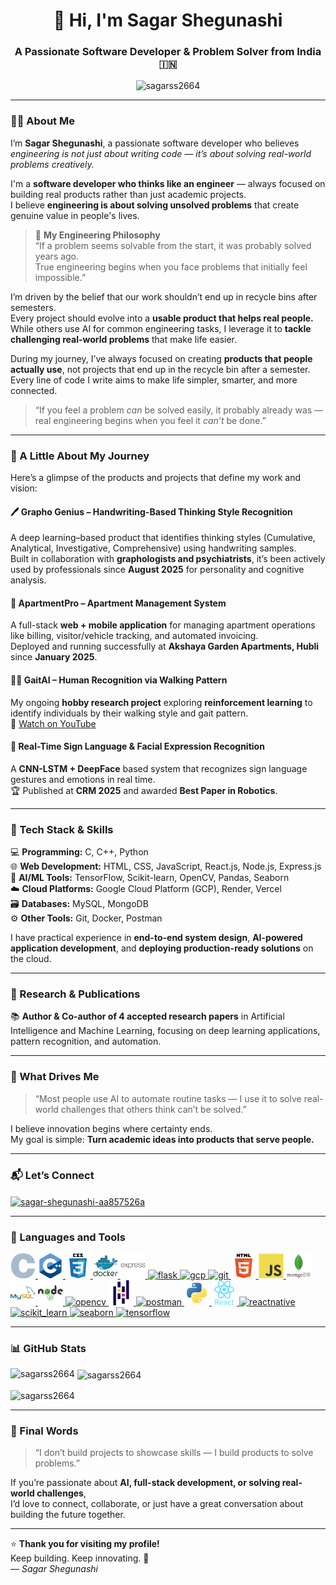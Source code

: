 <h1 align="center">👋 Hi, I'm Sagar Shegunashi</h1>
<h3 align="center">A Passionate Software Developer & Problem Solver from India 🇮🇳</h3>

<p align="center">
  <img src="https://komarev.com/ghpvc/?username=sagarss2664&label=Profile%20Views&color=0e75b6&style=flat" alt="sagarss2664" />
</p>

---

### 👨‍💻 About Me

I’m **Sagar Shegunashi**, a passionate software developer who believes *engineering is not just about writing code — it’s about solving real-world problems creatively.*

I'm a **software developer who thinks like an engineer** — always focused on building real products rather than just academic projects.  
I believe **engineering is about solving unsolved problems** that create genuine value in people's lives.

> 🧠 **My Engineering Philosophy**  
> “If a problem seems solvable from the start, it was probably solved years ago.  
> True engineering begins when you face problems that initially feel impossible.”

I’m driven by the belief that our work shouldn’t end up in recycle bins after semesters.  
Every project should evolve into a **usable product that helps real people.**  
While others use AI for common engineering tasks, I leverage it to **tackle challenging real-world problems** that make life easier.

During my journey, I’ve always focused on creating **products that people actually use**, not projects that end up in the recycle bin after a semester. Every line of code I write aims to make life simpler, smarter, and more connected.

> “If you feel a problem *can* be solved easily, it probably already was — real engineering begins when you feel it *can’t* be done.”

---

### 🧠 A Little About My Journey

Here’s a glimpse of the products and projects that define my work and vision:

#### 🖊 **Grapho Genius – Handwriting-Based Thinking Style Recognition**
A deep learning–based product that identifies thinking styles (Cumulative, Analytical, Investigative, Comprehensive) using handwriting samples.  
Built in collaboration with **graphologists and psychiatrists**, it’s been actively used by professionals since **August 2025** for personality and cognitive analysis.

#### 🏢 **ApartmentPro – Apartment Management System**
A full-stack **web + mobile application** for managing apartment operations like billing, visitor/vehicle tracking, and automated invoicing.  
Deployed and running successfully at **Akshaya Garden Apartments, Hubli** since **January 2025**.

#### 🧍‍♂️ **GaitAI – Human Recognition via Walking Pattern**
My ongoing **hobby research project** exploring **reinforcement learning** to identify individuals by their walking style and gait pattern.  
🎥 [Watch on YouTube](https://youtu.be/FB2nJsc-j3c?si=AvFNTE8loaRXH_bf)

#### 🤟 **Real-Time Sign Language & Facial Expression Recognition**
A **CNN-LSTM + DeepFace** based system that recognizes sign language gestures and emotions in real time.  
🏆 Published at **CRM 2025** and awarded **Best Paper in Robotics**.

---

### 🧩 Tech Stack & Skills

💻 **Programming:** C, C++, Python  
🌐 **Web Development:** HTML, CSS, JavaScript, React.js, Node.js, Express.js  
🧠 **AI/ML Tools:** TensorFlow, Scikit-learn, OpenCV, Pandas, Seaborn  
☁️ **Cloud Platforms:** Google Cloud Platform (GCP), Render, Vercel  
🗃 **Databases:** MySQL, MongoDB  
⚙️ **Other Tools:** Git, Docker, Postman

I have practical experience in **end-to-end system design**, **AI-powered application development**, and **deploying production-ready solutions** on the cloud.

---

### 🧾 Research & Publications

📚 **Author & Co-author of 4 accepted research papers** in Artificial Intelligence and Machine Learning, focusing on deep learning applications, pattern recognition, and automation.

---

### 🎯 What Drives Me

> “Most people use AI to automate routine tasks — I use it to solve real-world challenges that others think can’t be solved.”

I believe innovation begins where certainty ends.  
My goal is simple: **Turn academic ideas into products that serve people.**

---

### 📬 Let’s Connect

<p align="left">
<a href="https://linkedin.com/in/sagar-shegunashi-aa857526a" target="blank">
  <img align="center" src="https://raw.githubusercontent.com/rahuldkjain/github-profile-readme-generator/master/src/images/icons/Social/linked-in-alt.svg" alt="sagar-shegunashi-aa857526a" height="30" width="40" />
</a>
</p>

---

### 🧰 Languages and Tools

<p align="left">
<a href="https://www.cprogramming.com/" target="_blank" rel="noreferrer"> <img src="https://raw.githubusercontent.com/devicons/devicon/master/icons/c/c-original.svg" alt="c" width="40" height="40"/> </a>
<a href="https://www.w3schools.com/cpp/" target="_blank" rel="noreferrer"> <img src="https://raw.githubusercontent.com/devicons/devicon/master/icons/cplusplus/cplusplus-original.svg" alt="cplusplus" width="40" height="40"/> </a>
<a href="https://www.w3schools.com/css/" target="_blank" rel="noreferrer"> <img src="https://raw.githubusercontent.com/devicons/devicon/master/icons/css3/css3-original-wordmark.svg" alt="css3" width="40" height="40"/> </a>
<a href="https://www.docker.com/" target="_blank" rel="noreferrer"> <img src="https://raw.githubusercontent.com/devicons/devicon/master/icons/docker/docker-original-wordmark.svg" alt="docker" width="40" height="40"/> </a>
<a href="https://expressjs.com" target="_blank" rel="noreferrer"> <img src="https://raw.githubusercontent.com/devicons/devicon/master/icons/express/express-original-wordmark.svg" alt="express" width="40" height="40"/> </a>
<a href="https://flask.palletsprojects.com/" target="_blank" rel="noreferrer"> <img src="https://www.vectorlogo.zone/logos/pocoo_flask/pocoo_flask-icon.svg" alt="flask" width="40" height="40"/> </a>
<a href="https://cloud.google.com" target="_blank" rel="noreferrer"> <img src="https://www.vectorlogo.zone/logos/google_cloud/google_cloud-icon.svg" alt="gcp" width="40" height="40"/> </a>
<a href="https://git-scm.com/" target="_blank" rel="noreferrer"> <img src="https://www.vectorlogo.zone/logos/git-scm/git-scm-icon.svg" alt="git" width="40" height="40"/> </a>
<a href="https://www.w3.org/html/" target="_blank" rel="noreferrer"> <img src="https://raw.githubusercontent.com/devicons/devicon/master/icons/html5/html5-original-wordmark.svg" alt="html5" width="40" height="40"/> </a>
<a href="https://developer.mozilla.org/en-US/docs/Web/JavaScript" target="_blank" rel="noreferrer"> <img src="https://raw.githubusercontent.com/devicons/devicon/master/icons/javascript/javascript-original.svg" alt="javascript" width="40" height="40"/> </a>
<a href="https://www.mongodb.com/" target="_blank" rel="noreferrer"> <img src="https://raw.githubusercontent.com/devicons/devicon/master/icons/mongodb/mongodb-original-wordmark.svg" alt="mongodb" width="40" height="40"/> </a>
<a href="https://www.mysql.com/" target="_blank" rel="noreferrer"> <img src="https://raw.githubusercontent.com/devicons/devicon/master/icons/mysql/mysql-original-wordmark.svg" alt="mysql" width="40" height="40"/> </a>
<a href="https://nodejs.org" target="_blank" rel="noreferrer"> <img src="https://raw.githubusercontent.com/devicons/devicon/master/icons/nodejs/nodejs-original-wordmark.svg" alt="nodejs" width="40" height="40"/> </a>
<a href="https://opencv.org/" target="_blank" rel="noreferrer"> <img src="https://www.vectorlogo.zone/logos/opencv/opencv-icon.svg" alt="opencv" width="40" height="40"/> </a>
<a href="https://pandas.pydata.org/" target="_blank" rel="noreferrer"> <img src="https://raw.githubusercontent.com/devicons/devicon/2ae2a900d2f041da66e950e4d48052658d850630/icons/pandas/pandas-original.svg" alt="pandas" width="40" height="40"/> </a>
<a href="https://postman.com" target="_blank" rel="noreferrer"> <img src="https://www.vectorlogo.zone/logos/getpostman/getpostman-icon.svg" alt="postman" width="40" height="40"/> </a>
<a href="https://www.python.org" target="_blank" rel="noreferrer"> <img src="https://raw.githubusercontent.com/devicons/devicon/master/icons/python/python-original.svg" alt="python" width="40" height="40"/> </a>
<a href="https://reactjs.org/" target="_blank" rel="noreferrer"> <img src="https://raw.githubusercontent.com/devicons/devicon/master/icons/react/react-original-wordmark.svg" alt="react" width="40" height="40"/> </a>
<a href="https://reactnative.dev/" target="_blank" rel="noreferrer"> <img src="https://reactnative.dev/img/header_logo.svg" alt="reactnative" width="40" height="40"/> </a>
<a href="https://scikit-learn.org/" target="_blank" rel="noreferrer"> <img src="https://upload.wikimedia.org/wikipedia/commons/0/05/Scikit_learn_logo_small.svg" alt="scikit_learn" width="40" height="40"/> </a>
<a href="https://seaborn.pydata.org/" target="_blank" rel="noreferrer"> <img src="https://seaborn.pydata.org/_images/logo-mark-lightbg.svg" alt="seaborn" width="40" height="40"/> </a>
<a href="https://www.tensorflow.org" target="_blank" rel="noreferrer"> <img src="https://www.vectorlogo.zone/logos/tensorflow/tensorflow-icon.svg" alt="tensorflow" width="40" height="40"/> </a>
</p>

---

### 📊 GitHub Stats

<p><img align="left" src="https://github-readme-stats.vercel.app/api/top-langs?username=sagarss2664&show_icons=true&locale=en&layout=compact" alt="sagarss2664" /></p>

<p>&nbsp;<img align="center" src="https://github-readme-stats.vercel.app/api?username=sagarss2664&show_icons=true&locale=en" alt="sagarss2664" /></p>

<p><img align="center" src="https://github-readme-streak-stats.herokuapp.com/?user=sagarss2664&" alt="sagarss2664" /></p>

---

### 🌟 Final Words

> “I don’t build projects to showcase skills — I build products to solve problems.”

If you’re passionate about **AI, full-stack development, or solving real-world challenges**,  
I’d love to connect, collaborate, or just have a great conversation about building the future together.

---

⭐ **Thank you for visiting my profile!**  
Keep building. Keep innovating. 🚀  
— *Sagar Shegunashi*
